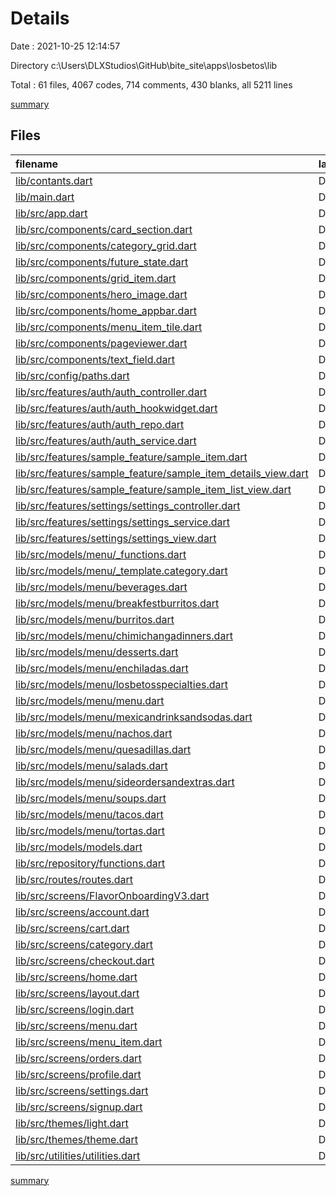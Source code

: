 # Details

Date : 2021-10-25 12:14:57

Directory c:\Users\DLXStudios\GitHub\bite_site\apps\losbetos\lib

Total : 61 files,  4067 codes, 714 comments, 430 blanks, all 5211 lines

[summary](results.md)

## Files
| filename | language | code | comment | blank | total |
| :--- | :--- | ---: | ---: | ---: | ---: |
| [lib/contants.dart](/lib/contants.dart) | Dart | 26 | 10 | 5 | 41 |
| [lib/main.dart](/lib/main.dart) | Dart | 50 | 10 | 14 | 74 |
| [lib/src/app.dart](/lib/src/app.dart) | Dart | 51 | 23 | 9 | 83 |
| [lib/src/components/card_section.dart](/lib/src/components/card_section.dart) | Dart | 44 | 4 | 5 | 53 |
| [lib/src/components/category_grid.dart](/lib/src/components/category_grid.dart) | Dart | 60 | 18 | 5 | 83 |
| [lib/src/components/future_state.dart](/lib/src/components/future_state.dart) | Dart | 38 | 0 | 8 | 46 |
| [lib/src/components/grid_item.dart](/lib/src/components/grid_item.dart) | Dart | 62 | 106 | 13 | 181 |
| [lib/src/components/hero_image.dart](/lib/src/components/hero_image.dart) | Dart | 39 | 0 | 7 | 46 |
| [lib/src/components/home_appbar.dart](/lib/src/components/home_appbar.dart) | Dart | 13 | 1 | 2 | 16 |
| [lib/src/components/menu_item_tile.dart](/lib/src/components/menu_item_tile.dart) | Dart | 38 | 9 | 4 | 51 |
| [lib/src/components/pageviewer.dart](/lib/src/components/pageviewer.dart) | Dart | 21 | 1 | 6 | 28 |
| [lib/src/components/text_field.dart](/lib/src/components/text_field.dart) | Dart | 37 | 1 | 4 | 42 |
| [lib/src/config/paths.dart](/lib/src/config/paths.dart) | Dart | 16 | 2 | 2 | 20 |
| [lib/src/features/auth/auth_controller.dart](/lib/src/features/auth/auth_controller.dart) | Dart | 23 | 8 | 9 | 40 |
| [lib/src/features/auth/auth_hookwidget.dart](/lib/src/features/auth/auth_hookwidget.dart) | Dart | 20 | 0 | 4 | 24 |
| [lib/src/features/auth/auth_repo.dart](/lib/src/features/auth/auth_repo.dart) | Dart | 154 | 38 | 27 | 219 |
| [lib/src/features/auth/auth_service.dart](/lib/src/features/auth/auth_service.dart) | Dart | 48 | 8 | 11 | 67 |
| [lib/src/features/sample_feature/sample_item.dart](/lib/src/features/sample_feature/sample_item.dart) | Dart | 4 | 1 | 2 | 7 |
| [lib/src/features/sample_feature/sample_item_details_view.dart](/lib/src/features/sample_feature/sample_item_details_view.dart) | Dart | 16 | 1 | 4 | 21 |
| [lib/src/features/sample_feature/sample_item_list_view.dart](/lib/src/features/sample_feature/sample_item_list_view.dart) | Dart | 46 | 17 | 8 | 71 |
| [lib/src/features/settings/settings_controller.dart](/lib/src/features/settings/settings_controller.dart) | Dart | 128 | 56 | 29 | 213 |
| [lib/src/features/settings/settings_service.dart](/lib/src/features/settings/settings_service.dart) | Dart | 6 | 9 | 3 | 18 |
| [lib/src/features/settings/settings_view.dart](/lib/src/features/settings/settings_view.dart) | Dart | 36 | 10 | 6 | 52 |
| [lib/src/models/menu/_functions.dart](/lib/src/models/menu/_functions.dart) | Dart | 58 | 14 | 9 | 81 |
| [lib/src/models/menu/_template.category.dart](/lib/src/models/menu/_template.category.dart) | Dart | 7 | 0 | 1 | 8 |
| [lib/src/models/menu/beverages.dart](/lib/src/models/menu/beverages.dart) | Dart | 26 | 10 | 3 | 39 |
| [lib/src/models/menu/breakfestburritos.dart](/lib/src/models/menu/breakfestburritos.dart) | Dart | 103 | 0 | 1 | 104 |
| [lib/src/models/menu/burritos.dart](/lib/src/models/menu/burritos.dart) | Dart | 205 | 2 | 3 | 210 |
| [lib/src/models/menu/chimichangadinners.dart](/lib/src/models/menu/chimichangadinners.dart) | Dart | 8 | 0 | 1 | 9 |
| [lib/src/models/menu/desserts.dart](/lib/src/models/menu/desserts.dart) | Dart | 32 | 13 | 3 | 48 |
| [lib/src/models/menu/enchiladas.dart](/lib/src/models/menu/enchiladas.dart) | Dart | 9 | 0 | 1 | 10 |
| [lib/src/models/menu/losbetosspecialties.dart](/lib/src/models/menu/losbetosspecialties.dart) | Dart | 67 | 20 | 7 | 94 |
| [lib/src/models/menu/menu.dart](/lib/src/models/menu/menu.dart) | Dart | 49 | 0 | 3 | 52 |
| [lib/src/models/menu/mexicandrinksandsodas.dart](/lib/src/models/menu/mexicandrinksandsodas.dart) | Dart | 26 | 10 | 3 | 39 |
| [lib/src/models/menu/nachos.dart](/lib/src/models/menu/nachos.dart) | Dart | 8 | 0 | 1 | 9 |
| [lib/src/models/menu/quesadillas.dart](/lib/src/models/menu/quesadillas.dart) | Dart | 8 | 0 | 1 | 9 |
| [lib/src/models/menu/salads.dart](/lib/src/models/menu/salads.dart) | Dart | 38 | 16 | 4 | 58 |
| [lib/src/models/menu/sideordersandextras.dart](/lib/src/models/menu/sideordersandextras.dart) | Dart | 62 | 28 | 3 | 93 |
| [lib/src/models/menu/soups.dart](/lib/src/models/menu/soups.dart) | Dart | 7 | 0 | 1 | 8 |
| [lib/src/models/menu/tacos.dart](/lib/src/models/menu/tacos.dart) | Dart | 83 | 35 | 1 | 119 |
| [lib/src/models/menu/tortas.dart](/lib/src/models/menu/tortas.dart) | Dart | 64 | 28 | 10 | 102 |
| [lib/src/models/models.dart](/lib/src/models/models.dart) | Dart | 126 | 16 | 30 | 172 |
| [lib/src/repository/functions.dart](/lib/src/repository/functions.dart) | Dart | 6 | 0 | 2 | 8 |
| [lib/src/routes/routes.dart](/lib/src/routes/routes.dart) | Dart | 0 | 0 | 2 | 2 |
| [lib/src/screens/FlavorOnboardingV3.dart](/lib/src/screens/FlavorOnboardingV3.dart) | Dart | 23 | 0 | 4 | 27 |
| [lib/src/screens/account.dart](/lib/src/screens/account.dart) | Dart | 144 | 4 | 13 | 161 |
| [lib/src/screens/cart.dart](/lib/src/screens/cart.dart) | Dart | 203 | 25 | 9 | 237 |
| [lib/src/screens/category.dart](/lib/src/screens/category.dart) | Dart | 66 | 6 | 4 | 76 |
| [lib/src/screens/checkout.dart](/lib/src/screens/checkout.dart) | Dart | 0 | 0 | 1 | 1 |
| [lib/src/screens/home.dart](/lib/src/screens/home.dart) | Dart | 22 | 3 | 2 | 27 |
| [lib/src/screens/layout.dart](/lib/src/screens/layout.dart) | Dart | 213 | 13 | 11 | 237 |
| [lib/src/screens/login.dart](/lib/src/screens/login.dart) | Dart | 105 | 10 | 12 | 127 |
| [lib/src/screens/menu.dart](/lib/src/screens/menu.dart) | Dart | 400 | 30 | 37 | 467 |
| [lib/src/screens/menu_item.dart](/lib/src/screens/menu_item.dart) | Dart | 197 | 8 | 9 | 214 |
| [lib/src/screens/orders.dart](/lib/src/screens/orders.dart) | Dart | 36 | 0 | 6 | 42 |
| [lib/src/screens/profile.dart](/lib/src/screens/profile.dart) | Dart | 154 | 4 | 14 | 172 |
| [lib/src/screens/settings.dart](/lib/src/screens/settings.dart) | Dart | 44 | 17 | 4 | 65 |
| [lib/src/screens/signup.dart](/lib/src/screens/signup.dart) | Dart | 160 | 11 | 11 | 182 |
| [lib/src/themes/light.dart](/lib/src/themes/light.dart) | Dart | 205 | 40 | 2 | 247 |
| [lib/src/themes/theme.dart](/lib/src/themes/theme.dart) | Dart | 124 | 18 | 13 | 155 |
| [lib/src/utilities/utilities.dart](/lib/src/utilities/utilities.dart) | Dart | 3 | 0 | 1 | 4 |

[summary](results.md)